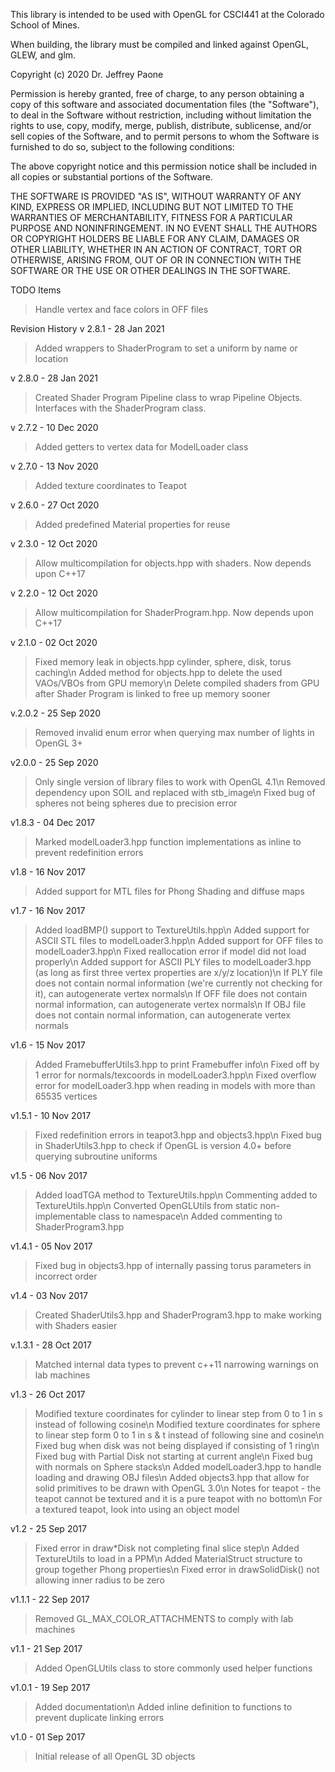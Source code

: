 This library is intended to be used with OpenGL for CSCI441 at the Colorado
School of Mines.

When building, the library must be compiled and linked against OpenGL, GLEW, and glm.  

Copyright (c) 2020 Dr. Jeffrey Paone

Permission is hereby granted, free of charge, to any person obtaining a copy
of this software and associated documentation files (the "Software"), to deal
in the Software without restriction, including without limitation the rights
to use, copy, modify, merge, publish, distribute, sublicense, and/or sell
copies of the Software, and to permit persons to whom the Software is
furnished to do so, subject to the following conditions:

The above copyright notice and this permission notice shall be included in all
copies or substantial portions of the Software.

THE SOFTWARE IS PROVIDED "AS IS", WITHOUT WARRANTY OF ANY KIND, EXPRESS OR
IMPLIED, INCLUDING BUT NOT LIMITED TO THE WARRANTIES OF MERCHANTABILITY,
FITNESS FOR A PARTICULAR PURPOSE AND NONINFRINGEMENT. IN NO EVENT SHALL THE
AUTHORS OR COPYRIGHT HOLDERS BE LIABLE FOR ANY CLAIM, DAMAGES OR OTHER
LIABILITY, WHETHER IN AN ACTION OF CONTRACT, TORT OR OTHERWISE, ARISING FROM,
OUT OF OR IN CONNECTION WITH THE SOFTWARE OR THE USE OR OTHER DEALINGS IN THE
SOFTWARE.

TODO Items
  > Handle vertex and face colors in OFF files

Revision History
v 2.8.1 - 28 Jan 2021
  > Added wrappers to ShaderProgram to set a uniform by name or location

v 2.8.0 - 28 Jan 2021
  > Created Shader Program Pipeline class to wrap Pipeline Objects.  Interfaces with the ShaderProgram class.

v 2.7.2 - 10 Dec 2020
  > Added getters to vertex data for ModelLoader class

v 2.7.0 - 13 Nov 2020
  > Added texture coordinates to Teapot

v 2.6.0 - 27 Oct 2020
  > Added predefined Material properties for reuse

v 2.3.0 - 12 Oct 2020
  > Allow multicompilation for objects.hpp with shaders.  Now depends upon C++17

v 2.2.0 - 12 Oct 2020
  > Allow multicompilation for ShaderProgram.hpp.  Now depends upon C++17

v 2.1.0 - 02 Oct 2020
  > Fixed memory leak in objects.hpp cylinder, sphere, disk, torus caching\n
  > Added method for objects.hpp to delete the used VAOs/VBOs from GPU memory\n
  > Delete compiled shaders from GPU after Shader Program is linked to free up memory sooner

v.2.0.2 - 25 Sep 2020
  > Removed invalid enum error when querying max number of lights in OpenGL 3+

v2.0.0  - 25 Sep 2020
  > Only single version of library files to work with OpenGL 4.1\n
  > Removed dependency upon SOIL and replaced with stb_image\n
  > Fixed bug of spheres not being spheres due to precision error

v1.8.3	- 04 Dec 2017
  > Marked modelLoader3.hpp function implementations as inline to prevent redefinition errors

v1.8	- 16 Nov 2017
  > Added support for MTL files for Phong Shading and diffuse maps

v1.7	- 16 Nov 2017
  > Added loadBMP() support to TextureUtils.hpp\n
  > Added support for ASCII STL files to modelLoader3.hpp\n
  > Added support for OFF files to modelLoader3.hpp\n
  > Fixed reallocation error if model did not load properly\n
  > Added support for ASCII PLY files to modelLoader3.hpp (as long as first three vertex properties are x/y/z location)\n
  > If PLY file does not contain normal information (we're currently not checking for it), can autogenerate vertex normals\n
  > If OFF file does not contain normal information, can autogenerate vertex normals\n
  > If OBJ file does not contain normal information, can autogenerate vertex normals

v1.6	- 15 Nov 2017
  > Added FramebufferUtils3.hpp to print Framebuffer info\n
  > Fixed off by 1 error for normals/texcoords in modelLoader3.hpp\n
  > Fixed overflow error for modelLoader3.hpp when reading in models with more than 65535 vertices

v1.5.1	- 10 Nov 2017
  > Fixed redefinition errors in teapot3.hpp and objects3.hpp\n
  > Fixed bug in ShaderUtils3.hpp to check if OpenGL is version 4.0+ before querying subroutine uniforms

v1.5	- 06 Nov 2017
  > Added loadTGA method to TextureUtils.hpp\n
  > Commenting added to TextureUtils.hpp\n
  > Converted OpenGLUtils from static non-implementable class to namespace\n
  > Added commenting to ShaderProgram3.hpp

v1.4.1	- 05 Nov 2017
  > Fixed bug in objects3.hpp of internally passing torus parameters in incorrect order

v1.4	- 03 Nov 2017
  > Created ShaderUtils3.hpp and ShaderProgram3.hpp to make working with Shaders easier

v.1.3.1	- 28 Oct 2017
  > Matched internal data types to prevent c++11 narrowing warnings on lab machines

v1.3 	- 26 Oct 2017
  > Modified texture coordinates for cylinder to linear step from 0 to 1 in s instead of following cosine\n
  > Modified texture coordinates for sphere to linear step form 0 to 1 in s & t instead of following sine and cosine\n
  > Fixed bug when disk was not being displayed if consisting of 1 ring\n
  > Fixed bug with Partial Disk not starting at current angle\n
  > Fixed bug with normals on Sphere stacks\n
  > Added modelLoader3.hpp to handle loading and drawing OBJ files\n
  > Added objects3.hpp that allow for solid primitives to be drawn with OpenGL 3.0\n
  > Notes for teapot - the teapot cannot be textured and it is a pure teapot with no bottom\n
  > For a textured teapot, look into using an object model

v1.2	- 25 Sep 2017
  > Fixed error in draw*Disk not completing final slice step\n
  > Added TextureUtils to load in a PPM\n
  > Added MaterialStruct structure to group together Phong properties\n
  > Fixed error in drawSolidDisk() not allowing inner radius to be zero

v1.1.1	- 22 Sep 2017
  > Removed GL_MAX_COLOR_ATTACHMENTS to comply with lab machines

v1.1    - 21 Sep 2017
  > Added OpenGLUtils class to store commonly used helper functions

v1.0.1  - 19 Sep 2017
  > Added documentation\n
  > Added inline definition to functions to prevent duplicate linking errors

v1.0    - 01 Sep 2017
  > Initial release of all OpenGL 3D objects
